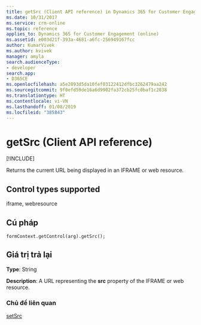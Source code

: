```yaml
---
title: getSrc (Client API reference) in Dynamics 365 for Customer Engagement| MicrosoftDocs
ms.date: 10/31/2017
ms.service: crm-online
ms.topic: reference
applies_to: Dynamics 365 for Customer Engagement (online)
ms.assetid: e003d21f-393a-4681-a6fc-256949167fcc
author: KumarVivek
ms.author: kvivek
manager: amyla
search.audienceType:
- developer
search.app:
- D365CE
ms.openlocfilehash: a5e2893d5da10fef03122412dfbc3262479aa242
ms.sourcegitcommit: 9f0efd59de16a6d9902fa372cb25fc0baf1c2838
ms.translationtype: HT
ms.contentlocale: vi-VN
ms.lasthandoff: 01/08/2019
ms.locfileid: "385843"
---
```

# <a name="getsrc-client-api-reference"></a>getSrc (Client API reference)

[!INCLUDE[](../../../../includes/cc_applies_to_update_9_0_0.md)]

Returns the current URL being displayed in an IFRAME or web resource. 

## <a name="control-types-supported"></a>Control types supported

iframe, webresource

## <a name="syntax"></a>Cú pháp

`formContext.getControl(arg).getSrc();`

## <a name="return-value"></a>Giá trị trả lại

**Type**: String

**Description**: A URL representing the **src** property of the IFRAME or web resource.

### <a name="related-topics"></a>Chủ đề liên quan

[setSrc](setSrc.md)

